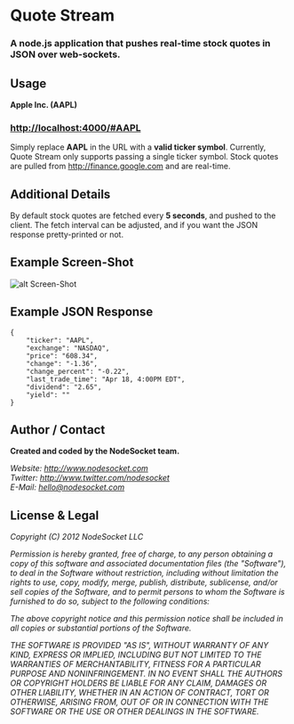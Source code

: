 # Quote Stream

### A node.js application that pushes real-time stock quotes in JSON over web-sockets.

## Usage

**Apple Inc. (AAPL)**
### <http://localhost:4000/#AAPL>

Simply replace **AAPL** in the URL with a **valid ticker symbol**. Currently, Quote Stream only supports passing a single ticker symbol. Stock quotes are pulled from <http://finance.google.com> and are real-time.

## Additional Details

By default stock quotes are fetched every **5 seconds**, and pushed to the client. The fetch interval can be adjusted, and if you want the JSON response pretty-printed or not.

## Example Screen-Shot

![alt Screen-Shot](http://i.imgur.com/FgTAW.png "Screen-Shot")

## Example JSON Response

    {
        "ticker": "AAPL",
        "exchange": "NASDAQ",
        "price": "608.34",
        "change": "-1.36",
        "change_percent": "-0.22",
        "last_trade_time": "Apr 18, 4:00PM EDT",
        "dividend": "2.65",
        "yield": ""
    }

## Author / Contact

**Created and coded by the NodeSocket team.**

_Website: <http://www.nodesocket.com>_<br />
_Twitter: <http://www.twitter.com/nodesocket>_<br />
_E-Mail: <hello@nodesocket.com>_

## License & Legal

*Copyright (C) 2012 NodeSocket LLC*

*Permission is hereby granted, free of charge, to any person obtaining a copy of this software and associated documentation files (the "Software"), to deal in the Software without restriction, including without limitation the rights to use, copy, modify, merge, publish, distribute, sublicense, and/or sell copies of the Software, and to permit persons to whom the Software is furnished to do so, subject to the following conditions:*

*The above copyright notice and this permission notice shall be included in all copies or substantial portions of the Software.*

*THE SOFTWARE IS PROVIDED "AS IS", WITHOUT WARRANTY OF ANY KIND, EXPRESS OR IMPLIED, INCLUDING BUT NOT LIMITED TO THE WARRANTIES OF MERCHANTABILITY, FITNESS FOR A PARTICULAR PURPOSE AND NONINFRINGEMENT. IN NO EVENT SHALL THE AUTHORS OR COPYRIGHT HOLDERS BE LIABLE FOR ANY CLAIM, DAMAGES OR OTHER LIABILITY, WHETHER IN AN ACTION OF CONTRACT, TORT OR OTHERWISE, ARISING FROM, OUT OF OR IN CONNECTION WITH THE SOFTWARE OR THE USE OR OTHER DEALINGS IN THE SOFTWARE.*